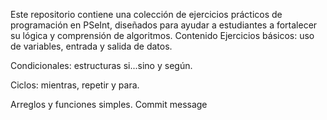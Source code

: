 Este repositorio contiene una colección de ejercicios prácticos de programación en PSeInt, diseñados para ayudar a estudiantes a fortalecer su lógica y comprensión de algoritmos.
Contenido
Ejercicios básicos: uso de variables, entrada y salida de datos.

Condicionales: estructuras si...sino y según.

Ciclos: mientras, repetir y para.

Arreglos y funciones simples.
Commit message
